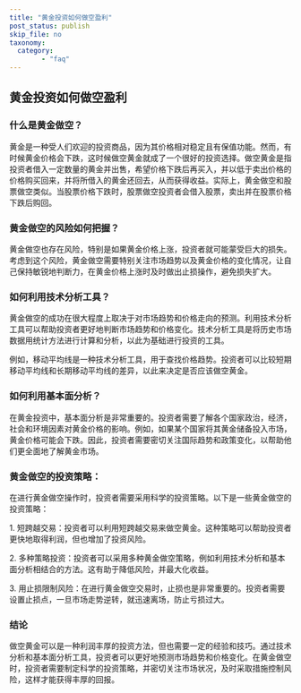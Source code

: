 ```yaml
---
title: "黄金投资如何做空盈利"
post_status: publish
skip_file: no
taxonomy:
  category:
        - "faq"
---
```


## 黄金投资如何做空盈利

### 什么是黄金做空？

黄金是一种受人们欢迎的投资商品，因为其价格相对稳定且有保值功能。然而，有时候黄金价格会下跌，这时候做空黄金就成了一个很好的投资选择。做空黄金是指投资者借入一定数量的黄金并出售，希望价格下跌后再买入，并以低于卖出价格的价格购买回来，并将所借入的黄金还回去，从而获得收益。实际上，黄金做空和股票做空类似。当股票价格下跌时，股票做空投资者会借入股票，卖出并在股票价格下跌后购回。

### 黄金做空的风险如何把握？

黄金做空也存在风险，特别是如果黄金价格上涨，投资者就可能蒙受巨大的损失。考虑到这个风险，黄金做空需要特别关注市场趋势以及黄金价格的变化情况，让自己保持敏锐地判断力，在黄金价格上涨时及时做出止损操作，避免损失扩大。

### 如何利用技术分析工具？

黄金做空的成功在很大程度上取决于对市场趋势和价格走向的预测。利用技术分析工具可以帮助投资者更好地判断市场趋势和价格变化。技术分析工具是将历史市场数据用统计方法进行计算和分析，以此为基础进行投资的工具。

例如，移动平均线是一种技术分析工具，用于查找价格趋势。投资者可以比较短期移动平均线和长期移动平均线的差异，以此来决定是否应该做空黄金。

### 如何利用基本面分析？

在黄金投资中，基本面分析是非常重要的。投资者需要了解各个国家政治，经济，社会和环境因素对黄金价格的影响。例如，如果某个国家将其黄金储备投入市场，黄金价格可能会下跌。因此，投资者需要密切关注国际趋势和政策变化，以帮助他们更全面地了解黄金市场。

### 黄金做空的投资策略：

在进行黄金做空操作时，投资者需要采用科学的投资策略。以下是一些黄金做空的投资策略：

1\. 短跨越交易：投资者可以利用短跨越交易来做空黄金。这种策略可以帮助投资者更快地取得利润，但也增加了投资风险。

2\. 多种策略投资：投资者可以采用多种黄金做空策略，例如利用技术分析和基本面分析相结合的方法。这有助于降低风险，并最大化收益。

3\. 用止损限制风险：在进行黄金做空交易时，止损也是非常重要的。投资者需要设置止损点，一旦市场走势逆转，就迅速离场，防止亏损过大。

### 结论

做空黄金可以是一种利润丰厚的投资方法，但也需要一定的经验和技巧。通过技术分析和基本面分析工具，投资者可以更好地预测市场趋势和价格变化。在黄金做空时，投资者需要制定科学的投资策略，并密切关注市场状况，及时采取措施控制风险，这样才能获得丰厚的回报。
